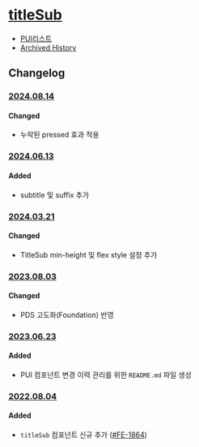 # [titleSub](https://rxc.atlassian.net/browse/FE-1864)
  * [PUI리스트](../README.md)
  * [Archived History](https://www.notion.so/rxc/TitleSub-489394a151b242dc8e84bef18dd87247?pvs=4)

## Changelog
### [2024.08.14](https://rxc.atlassian.net/browse/FE-4804)
#### Changed
  * 누락된 pressed 효과 적용

### [2024.06.13](https://rxc.atlassian.net/browse/FE-4611)
#### Added
  * subtitle 및 suffix 추가


### [2024.03.21](https://rxc.atlassian.net/browse/FE-4075)
#### Changed
  * TitleSub min-height 및 flex style 설정 추가

### [2023.08.03](https://rxc.atlassian.net/browse/FE-3499)
#### Changed
  * PDS 고도화(Foundation) 반영

### [2023.06.23](https://rxc.atlassian.net/browse/FE-3326)
#### Added 
  * PUI 컴포넌트 변경 이력 관리를 위한 `README.md` 파일 생성

### [2022.08.04](https://github.com/rxcompany/fe-mobile/commit/e4a632297cb9cda4d3723063bfb520433290b0ba)
#### Added 
  * `titleSub` 컴포넌트 신규 추가 ([#FE-1864](https://rxc.atlassian.net/browse/FE-1864))